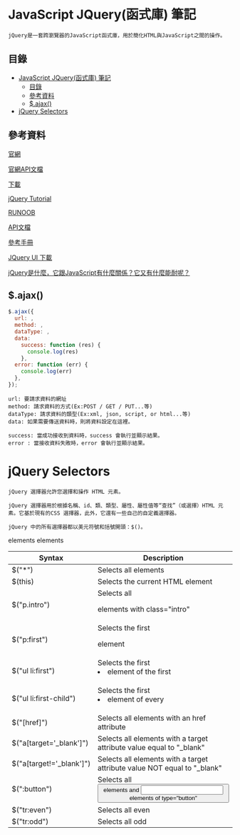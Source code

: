 # JavaScript JQuery(函式庫) 筆記

```
jQuery是一套跨瀏覽器的JavaScript函式庫，用於簡化HTML與JavaScript之間的操作。
```

## 目錄

- [JavaScript JQuery(函式庫) 筆記](#javascript-jquery函式庫-筆記)
	- [目錄](#目錄)
	- [參考資料](#參考資料)
	- [$.ajax()](#ajax)
- [jQuery Selectors](#jquery-selectors)

## 參考資料

[官網](https://jquery.com/)

[官網API文檔](https://api.jquery.com/)

[下載](https://jquery.com/download/)

[jQuery Tutorial](https://www.w3schools.com/jquery/default.asp)

[RUNOOB](https://www.runoob.com/jquery/jquery-ref-selectors.html)

[API文檔](https://www.runoob.com/manual/jquery/)

[參考手冊](https://www.runoob.com/jquery/jquery-ref-selectors.html)

[JQuery UI 下載](https://jqueryui.com/download/all/)

[jQuery是什麼，它跟JavaScript有什麼關係？它又有什麼能耐呢？](https://progressbar.tw/posts/6)

## $.ajax()

```js
$.ajax({
  url: ,
  method: ,
  dataType: ,
  data:
    success: function (res) {
      console.log(res)
    },
  error: function (err) {
    console.log(err)
  },
});
```

```
url: 要請求資料的網址
method: 請求資料的方式(Ex:POST / GET / PUT...等)
dataType: 請求資料的類型(Ex:xml, json, script, or html...等)
data: 如果需要傳送資料時，則將資料設定在這裡。

success: 當成功接收到資料時，success 會執行並顯示結果。
error : 當接收資料失敗時，error 會執行並顯示結果。
```

# jQuery Selectors

```
jQuery 選擇器允許您選擇和操作 HTML 元素。

jQuery 選擇器用於根據名稱、id、類、類型、屬性、屬性值等“查找”（或選擇）HTML 元素。它基於現有的CSS 選擇器，此外，它還有一些自己的自定義選擇器。

jQuery 中的所有選擇器都以美元符號和括號開頭：$()。
```

Syntax | Description
--- | ---
$("*") | Selects all elements
$(this) | Selects the current HTML element
$("p.intro") | Selects all <p> elements with class="intro"
$("p:first") | Selects the first <p> element
$("ul li:first") | Selects the first <li> element of the first <ul>
$("ul li:first-child") | Selects the first <li> element of every <ul>
$("[href]") | Selects all elements with an href attribute
$("a[target='_blank']") | Selects all <a> elements with a target attribute value equal to "_blank"
$("a[target!='_blank']") | Selects all <a> elements with a target attribute value NOT equal to "_blank"
$(":button") | Selects all <button> elements and <input> elements of type="button"
$("tr:even") | Selects all even <tr> elements
$("tr:odd") | Selects all odd <tr> elements
